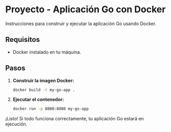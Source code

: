 # Proyecto - Aplicación Go con Docker

Instrucciones para construir y ejecutar la aplicación Go usando Docker.

## Requisitos

- Docker instalado en tu máquina.

## Pasos

1. **Construir la imagen Docker:**

    ```bash
    docker build -t my-go-app .
    ```

2. **Ejecutar el contenedor:**

    ```bash
    docker run -p 8080:8080 my-go-app
    ```


¡Listo! Si todo funciona correctamente, tu aplicación Go estará en ejecución.
